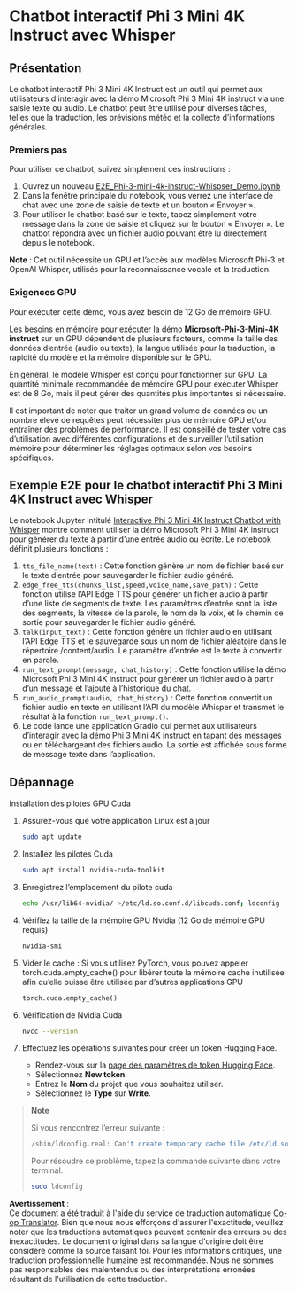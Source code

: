 <!--
CO_OP_TRANSLATOR_METADATA:
{
  "original_hash": "006e8cf75211d3297f24e1b22e38955f",
  "translation_date": "2025-05-07T14:10:28+00:00",
  "source_file": "md/02.Application/01.TextAndChat/Phi3/E2E_Phi-3-mini_with_whisper.md",
  "language_code": "fr"
}
-->
# Chatbot interactif Phi 3 Mini 4K Instruct avec Whisper

## Présentation

Le chatbot interactif Phi 3 Mini 4K Instruct est un outil qui permet aux utilisateurs d’interagir avec la démo Microsoft Phi 3 Mini 4K instruct via une saisie texte ou audio. Le chatbot peut être utilisé pour diverses tâches, telles que la traduction, les prévisions météo et la collecte d’informations générales.

### Premiers pas

Pour utiliser ce chatbot, suivez simplement ces instructions :

1. Ouvrez un nouveau [E2E_Phi-3-mini-4k-instruct-Whispser_Demo.ipynb](https://github.com/microsoft/Phi-3CookBook/blob/main/code/06.E2E/E2E_Phi-3-mini-4k-instruct-Whispser_Demo.ipynb)
2. Dans la fenêtre principale du notebook, vous verrez une interface de chat avec une zone de saisie de texte et un bouton « Envoyer ».
3. Pour utiliser le chatbot basé sur le texte, tapez simplement votre message dans la zone de saisie et cliquez sur le bouton « Envoyer ». Le chatbot répondra avec un fichier audio pouvant être lu directement depuis le notebook.

**Note** : Cet outil nécessite un GPU et l’accès aux modèles Microsoft Phi-3 et OpenAI Whisper, utilisés pour la reconnaissance vocale et la traduction.

### Exigences GPU

Pour exécuter cette démo, vous avez besoin de 12 Go de mémoire GPU.

Les besoins en mémoire pour exécuter la démo **Microsoft-Phi-3-Mini-4K instruct** sur un GPU dépendent de plusieurs facteurs, comme la taille des données d’entrée (audio ou texte), la langue utilisée pour la traduction, la rapidité du modèle et la mémoire disponible sur le GPU.

En général, le modèle Whisper est conçu pour fonctionner sur GPU. La quantité minimale recommandée de mémoire GPU pour exécuter Whisper est de 8 Go, mais il peut gérer des quantités plus importantes si nécessaire.

Il est important de noter que traiter un grand volume de données ou un nombre élevé de requêtes peut nécessiter plus de mémoire GPU et/ou entraîner des problèmes de performance. Il est conseillé de tester votre cas d’utilisation avec différentes configurations et de surveiller l’utilisation mémoire pour déterminer les réglages optimaux selon vos besoins spécifiques.

## Exemple E2E pour le chatbot interactif Phi 3 Mini 4K Instruct avec Whisper

Le notebook Jupyter intitulé [Interactive Phi 3 Mini 4K Instruct Chatbot with Whisper](https://github.com/microsoft/Phi-3CookBook/blob/main/code/06.E2E/E2E_Phi-3-mini-4k-instruct-Whispser_Demo.ipynb) montre comment utiliser la démo Microsoft Phi 3 Mini 4K instruct pour générer du texte à partir d’une entrée audio ou écrite. Le notebook définit plusieurs fonctions :

1. `tts_file_name(text)` : Cette fonction génère un nom de fichier basé sur le texte d’entrée pour sauvegarder le fichier audio généré.
1. `edge_free_tts(chunks_list,speed,voice_name,save_path)` : Cette fonction utilise l’API Edge TTS pour générer un fichier audio à partir d’une liste de segments de texte. Les paramètres d’entrée sont la liste des segments, la vitesse de la parole, le nom de la voix, et le chemin de sortie pour sauvegarder le fichier audio généré.
1. `talk(input_text)` : Cette fonction génère un fichier audio en utilisant l’API Edge TTS et le sauvegarde sous un nom de fichier aléatoire dans le répertoire /content/audio. Le paramètre d’entrée est le texte à convertir en parole.
1. `run_text_prompt(message, chat_history)` : Cette fonction utilise la démo Microsoft Phi 3 Mini 4K instruct pour générer un fichier audio à partir d’un message et l’ajoute à l’historique du chat.
1. `run_audio_prompt(audio, chat_history)` : Cette fonction convertit un fichier audio en texte en utilisant l’API du modèle Whisper et transmet le résultat à la fonction `run_text_prompt()`.
1. Le code lance une application Gradio qui permet aux utilisateurs d’interagir avec la démo Phi 3 Mini 4K instruct en tapant des messages ou en téléchargeant des fichiers audio. La sortie est affichée sous forme de message texte dans l’application.

## Dépannage

Installation des pilotes GPU Cuda

1. Assurez-vous que votre application Linux est à jour

    ```bash
    sudo apt update
    ```

1. Installez les pilotes Cuda

    ```bash
    sudo apt install nvidia-cuda-toolkit
    ```

1. Enregistrez l’emplacement du pilote cuda

    ```bash
    echo /usr/lib64-nvidia/ >/etc/ld.so.conf.d/libcuda.conf; ldconfig
    ```

1. Vérifiez la taille de la mémoire GPU Nvidia (12 Go de mémoire GPU requis)

    ```bash
    nvidia-smi
    ```

1. Vider le cache : Si vous utilisez PyTorch, vous pouvez appeler torch.cuda.empty_cache() pour libérer toute la mémoire cache inutilisée afin qu’elle puisse être utilisée par d’autres applications GPU

    ```python
    torch.cuda.empty_cache() 
    ```

1. Vérification de Nvidia Cuda

    ```bash
    nvcc --version
    ```

1. Effectuez les opérations suivantes pour créer un token Hugging Face.

    - Rendez-vous sur la [page des paramètres de token Hugging Face](https://huggingface.co/settings/tokens?WT.mc_id=aiml-137032-kinfeylo).
    - Sélectionnez **New token**.
    - Entrez le **Nom** du projet que vous souhaitez utiliser.
    - Sélectionnez le **Type** sur **Write**.

> **Note**
>
> Si vous rencontrez l’erreur suivante :
>
> ```bash
> /sbin/ldconfig.real: Can't create temporary cache file /etc/ld.so.cache~: Permission denied 
> ```
>
> Pour résoudre ce problème, tapez la commande suivante dans votre terminal.
>
> ```bash
> sudo ldconfig
> ```

**Avertissement** :  
Ce document a été traduit à l'aide du service de traduction automatique [Co-op Translator](https://github.com/Azure/co-op-translator). Bien que nous nous efforçons d'assurer l'exactitude, veuillez noter que les traductions automatiques peuvent contenir des erreurs ou des inexactitudes. Le document original dans sa langue d'origine doit être considéré comme la source faisant foi. Pour les informations critiques, une traduction professionnelle humaine est recommandée. Nous ne sommes pas responsables des malentendus ou des interprétations erronées résultant de l'utilisation de cette traduction.